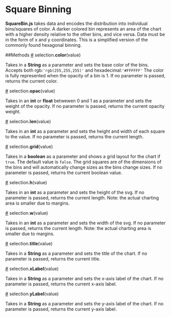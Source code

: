 # Square Binning
**SquareBin.js** takes data and encodes the distribution into individual bins/squares of color. A darker colored bin represents an area of the chart with a higher density relative to the other bins, and vice versa. Data must be in the form of x and y coordinates. This is a simplified version of the commonly found hexagonal binning.

##Methods
<a name="color" href="#color">#</a> selection.**color**(value)

Takes in a **String** as a parameter and sets the base color of the bins. Accepts both rgb:`'rgb(255,255,255)'` and hexadecimal:`'#FFFFFF'`
The color is fully represented when the opacity of a bin is 1.
If no parameter is passed, returns the current color.


<a name="opac" href="#opac">#</a> selection.**opac**(value)

Takes in an **int** or **float** betwewen 0 and 1 as a parameter and sets the weight of the opacity.
If no parameter is passed, returns the current opacity weight.


<a name="len" href="#len">#</a> selection.**len**(value)

Takes in an **int** as a parameter and sets the height and width of each square to the value.
If no parameter is passed, returns the current length.


<a name="grid" href="#grid">#</a> selection.**grid**(value)

Takes in a **boolean** as a parameter and shows a grid layout for the chart if `true`.
The default value is `false`. The grid squares are of the dimensions of the bins and will automatically change sizes as the bins change sizes.
If no parameter is passed, returns the current boolean value.


<a name="h" href="#h">#</a> selection.**h**(value)

Takes in an **int** as a parameter and sets the height of the svg.
If no parameter is passed, returns the current length.
Note: the actual charting area is smaller due to margins.


<a name="w" href="#w">#</a> selection.**w**(value)

Takes in an **int** as a parameter and sets the width of the svg.
If no parameter is passed, returns the current length.
Note: the actual charting area is smaller due to margins.


<a name="title" href="#title">#</a> selection.**title**(value)

Takes in a **String** as a parameter and sets the title of the chart.
If no parameter is passed, returns the current title.


<a name="xLabel" href="#xLabel">#</a> selection.**xLabel**(value)

Takes in a **String** as a parameter and sets the x-axis label of the chart.
If no parameter is passed, returns the current x-axis label.


<a name="yLabel" href="#yLabel">#</a> selection.**yLabel**(value)

Takes in a **String** as a parameter and sets the y-axis label of the chart.
If no parameter is passed, returns the current y-axis label.





